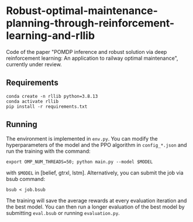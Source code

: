 # Robust-optimal-maintenance-planning-through-reinforcement-learning-and-rllib

Code of the paper "POMDP inference and robust solution via deep reinforcement learning: An application to railway optimal maintenance", currently under review. 

## Requirements

```
conda create -n rllib python=3.8.13
conda activate rllib
pip install -r requirements.txt
```

## Running

The environment is implemented in ``env.py``. You can modify the hyperparameters of the model and the PPO algorithm in ``config_*.json`` and run the training with the command:

```
export OMP_NUM_THREADS=50; python main.py --model $MODEL
```
with ``$MODEL`` in [belief, gtrxl, lstm]. Alternatively, you can submit the job via bsub command:

```
bsub < job.bsub
```

The training will save the average rewards at every evaluation iteration and the best model. You can then run a longer evaluation of the best model by submitting ``eval.bsub`` or running ``evaluation.py``.

